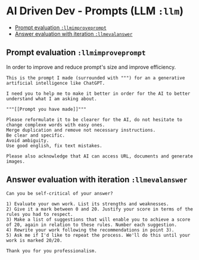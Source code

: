# AI Driven Dev - Prompts (LLM `:llm`)

- [Prompt evaluation `:llmimproveprompt`](#prompt-evaluation-llmimproveprompt)
- [Answer evaluation with iteration `:llmevalanswer`](#answer-evaluation-with-iteration-llmevalanswer)

## Prompt evaluation `:llmimproveprompt`

In order to improve and reduce prompt's size and improve efficiency.

```text
This is the prompt I made (surrounded with """) for an a generative artificial intelligence like ChatGPT.

I need you to help me to make it better in order for the AI to better understand what I am asking about.

"""[[Prompt you have made]]"""

Please reformulate it to be clearer for the AI, do not hesitate to change complexe words with easy ones.
Merge duplication and remove not necessary instructions.
Be clear and specific.
Avoid ambiguity.
Use good english, fix text mistakes.

Please also acknowledge that AI can access URL, documents and generate images.
```

## Answer evaluation with iteration `:llmevalanswer`

```text
Can you be self-critical of your answer?

1) Evaluate your own work. List its strengths and weaknesses.
2) Give it a mark between 0 and 20. Justify your score in terms of the rules you had to respect.
3) Make a list of suggestions that will enable you to achieve a score of 20, again in relation to these rules. Number each suggestion.
4) Rewrite your work following the recommendations in point 3).
5) Ask me if I'd like to repeat the process. We'll do this until your work is marked 20/20.

Thank you for you professionalism.
```